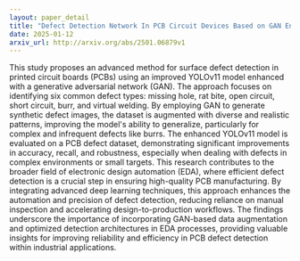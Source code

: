 ```yaml
---
layout: paper_detail
title: "Defect Detection Network In PCB Circuit Devices Based on GAN Enhanced YOLOv11"
date: 2025-01-12
arxiv_url: http://arxiv.org/abs/2501.06879v1
---
```


This study proposes an advanced method for surface defect detection in printed circuit boards (PCBs) using an improved YOLOv11 model enhanced with a generative adversarial network (GAN). The approach focuses on identifying six common defect types: missing hole, rat bite, open circuit, short circuit, burr, and virtual welding. By employing GAN to generate synthetic defect images, the dataset is augmented with diverse and realistic patterns, improving the model's ability to generalize, particularly for complex and infrequent defects like burrs. The enhanced YOLOv11 model is evaluated on a PCB defect dataset, demonstrating significant improvements in accuracy, recall, and robustness, especially when dealing with defects in complex environments or small targets. This research contributes to the broader field of electronic design automation (EDA), where efficient defect detection is a crucial step in ensuring high-quality PCB manufacturing. By integrating advanced deep learning techniques, this approach enhances the automation and precision of defect detection, reducing reliance on manual inspection and accelerating design-to-production workflows. The findings underscore the importance of incorporating GAN-based data augmentation and optimized detection architectures in EDA processes, providing valuable insights for improving reliability and efficiency in PCB defect detection within industrial applications.
